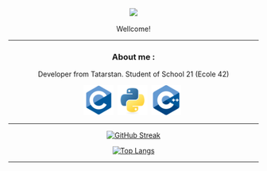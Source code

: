 <div id="header" align="center">
  <img src="https://media.giphy.com/media/m9YWbV2vuiyvJbtyv1/giphy.gif" width="250"/>
  
  Wellcome!

  ---
  ### About me :
  Developer from Tatarstan.
  Student of School 21 (Ecole 42)

  <div>
    <img src="https://github.com/devicons/devicon/blob/master/icons/c/c-original.svg" title="C" alt="C" width="60" height="60"/>&nbsp;
    <img src="https://github.com/devicons/devicon/blob/master/icons/python/python-original.svg" title="PYTHON" alt="PYTHON" width="60" height="60"/>&nbsp;
    <img src="https://github.com/devicons/devicon/blob/master/icons/cplusplus/cplusplus-original.svg" title="C++" alt="C++" width="60" height="60"/>&nbsp;
<!--     <img src="https://github.com/devicons/devicon/blob/master/icons/jupyter/jupyter-original-wordmark.svg" title="JUPYTER" alt="JUPYTER" width="60" height="60"/>&nbsp; -->
<!--     <img src="https://github.com/devicons/devicon/blob/master/icons/bash/bash-original.svg" title="BASH" alt="BASH" width="60" height="60"/>&nbsp; -->
<!--     <img src="https://github.com/devicons/devicon/blob/master/icons/vscode/vscode-original.svg" title="VSCODE" alt="VSCODE" width="60" height="60"/>&nbsp; -->
<!--     <img src="https://github.com/devicons/devicon/blob/master/icons/pycharm/pycharm-original.svg" title="PCH" alt="PCH" width="60" height="60"/>&nbsp; -->
<!--   </div> -->

  ---

<!--   ### 🔴 My Stats : -->
  [![GitHub Streak](http://github-readme-streak-stats.herokuapp.com?user=SSenpo&theme=dark&background=000000)](https://git.io/streak-stats)

  [![Top Langs](https://github-readme-stats.vercel.app/api/top-langs/?username=SSenpo&layout=compact&theme=vision-friendly-dark&hide=JavaScript)](https://github.com/anuraghazra/github-readme-stats)

  ---

<!--   <div id="header" align="center"> -->
<!--     <img src="https://media.giphy.com/media/LscL9lFvIJ9qnIc8QA/giphy.gif" width="320"/> -->
<!--   </div> -->
</div>
